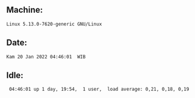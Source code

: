 ## Machine:
```
Linux 5.13.0-7620-generic GNU/Linux
```
## Date:
```
Kam 20 Jan 2022 04:46:01  WIB
```
## Idle:
```
 04:46:01 up 1 day, 19:54,  1 user,  load average: 0,21, 0,18, 0,19
```
